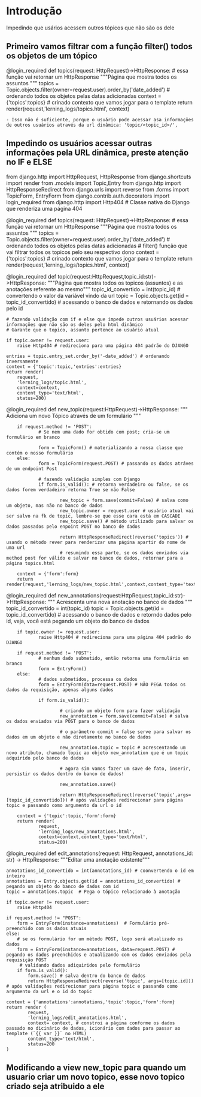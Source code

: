 # Introdução
Impedindo que usários acessem outros tópicos que não são os dele

## Primeiro vamos filtrar com a função filter() todos os objetos de um tópico

@login_required
def topics(request: HttpRequest)->HttpResponse: # essa função vai retornar um HttpResponse
    """Página que mostra todos os assuntos """
    topics = Topic.objects.filter(owner=request.user).order_by('date_added') # ordenando todos os objetos pelas datas adicionadas
    context = {'topics':topics} # crinado contexto que vamos jogar para o template
    return render(request,'lerning_logs/topics.html', context)

    - Isso não é suficiente, porque o usuário pode acessar asa informações de outros usuários através da url dinâmica: 'topic/<topic_id>/',

## Impedindo os usuários acessar outras informações pela URL dinâmica, preste atenção no IF e ELSE

from django.http import HttpRequest, HttpResponse
from django.shortcuts import render
from .models import Topic,Entry 
from django.http import HttpResponseRedirect
from django.urls import reverse
from .forms import TopicForm, EntryForm
from django.contrib.auth.decorators import login_required
from django.http import Http404 # Classe nativa do Django que renderiza uma página 404


@login_required
def topics(request: HttpRequest)->HttpResponse: # essa função vai retornar um HttpResponse
    """Página que mostra todos os assuntos """
    topics = Topic.objects.filter(owner=request.user).order_by('date_added') # ordenando todos os objetos pelas datas adicionadas
    # filter() função que vai filtrar todos os topicos pelo seu respectivo dono
    context = {'topics':topics} # crinado contexto que vamos jogar para o template
    return render(request,'lerning_logs/topics.html', context)

@login_required
def topic(request:HttpRequest,topic_id:str)->HttpResponse:
    """Página que mostra todos os topicos (assuntos) e as anotações referente ao mesmo"""
    topic_id_convertido = int(topic_id) # convertendo o valor da variável vindo da url
    topic = Topic.objects.get(id = topic_id_convertido) # acessando o banco de dados e retornando os dados pelo id
    
    # fazendo validação com if e else que impede outros usuários acessar informações que não são os deles pelo html dinâmico
    # Garante que o topico, assunto pertence ao usuário atual
    
    if topic.owner != request.user:
        raise Http404 # redireciona para uma página 404 padrão do DJANGO
    
    entries = topic.entry_set.order_by('-date_added') # ordenando inversamente
    context = {'topic':topic,'entries':entries} 
    return render(
        request,
        'lerning_logs/topic.html',
        context=context,
        content_type='text/html',
        status=200)


@login_required
def new_topic(request:HttpRequest)->HttpResponse:
        """ Adiciona um novo Tópico através de um formulário """
                
        if request.method != 'POST':
                # Se nem uma dado for obtido com post; cria-se um formulário em branco
                
                form = TopicForm() # materializando a nossa classe que contém o nosso formulário
        else: 
                form = TopicForm(request.POST) # passando os dados atráves de um endpoint Post
                
                # fazendo validação simples com Django
                if form.is_valid(): # retorna verdadeiro ou false, se os dados forem verdadeiro retorna True se não False
                        
                        new_topic = form.save(commit=False) # salva como um objeto, mas não no banco de dados
                        new_topic.owner = request.user # usuário atual vai ser salvo na fk de topic, lembre-se que esse cara está em CASCADE
                        new_topic.save() # método utilizado para salvar os dados passados pelo enpoint POST no banco de dados

                        return HttpResponseRedirect(reverse('topics')) # usando o método rever para renderizar uma página apartir do nome de uma url
                        # resumindo essa parte, se os dados enviados via method post for válido e salvar no banco de dados, retornar para a página topics.html 
        
        context = {'form':form}
        return render(request,'lerning_logs/new_topic.html',context,content_type='text/html',status=201)

@login_required
def new_annotations(request:HttpRequest,topic_id:str)->HttpResponse:
        """ Acrescenta uma nova anotação no banco de dados """
        topic_id_convertido = int(topic_id)
        topic = Topic.objects.get(id = topic_id_convertido) # acessando o banco de dados e retorndo dados pelo id, veja, você está pegando um objeto do banco de dados 

        if topic.owner != request.user:
                raise Http404 # redireciona para uma página 404 padrão do DJANGO
        
        if request.method != 'POST':
                # nenhum dado submetido, então retorna uma formulário em branco
                form = EntryForm()
        else:
                # dados submetidos, processa os dados
                form = EntryForm(data=request.POST) # NÃO PEGA todos os dados da requisição, apenas alguns dados 
                
                if form.is_valid():
                        
                        # criando um objeto form para fazer validação
                        new_annotation = form.save(commit=False) # salva os dados enviados via POST para o banco de dados

                        # o parâmetro commit = false serve para salvar os dados em um objeto e não diretamente no banco de dados
                        
                        new_annotation.topic = topic # acrescentando um novo atributo, chamado topic ao objeto new_annotation que é um topic adquirido pelo banco de dados
                        
                        # agora sim vamos fazer um save de fato, inserir, persistir os dados dentro do banco de dados!

                        new_annotation.save()
        
                        return HttpResponseRedirect(reverse('topic',args=[topic_id_convertido])) # após validações redirecionar para página topic e passando como argumento da url o id
        
        context = {'topic':topic,'form':form}
        return render(
                request,
                'lerning_logs/new_annotations.html',
                context=context,content_type='text/html',
                status=200)
 
@login_required
def edit_annotations(request: HttpRequest, annotations_id: str) -> HttpResponse:
    """Editar uma anotação existente"""
    
    annotations_id_convertido = int(annotations_id) # coonvertendo o id em inteiro
    annotations = Entry.objects.get(id = annotations_id_convertido) # pegando um objeto do banco de dados com id
    topic = annotations.topic  # Pega o tópico relacionado à anotação
        
    if topic.owner != request.user:
        raise Http404
  
    if request.method != "POST":
        form = EntryForm(instance=annotations)  # Formulário pré-preenchido com os dados atuais
    else:
        # se os formulário for um método POST, logo será atualizado os dados
        form = EntryForm(instance=annotations, data=request.POST) # pegando os dados preenchidos e atualizando com os dados enviados pela requisição POST
         # validando dados adiquiridos pelo formulário
        if form.is_valid(): 
            form.save() # salva dentro do banco de dados
            return HttpResponseRedirect(reverse('topic', args=[topic.id])) # após validações redirecionar para página topic e passando como argumento da url e o id do topic
 
    context = {'annotations':annotations,'topic':topic,'form':form}
    return render ( 
            request,
            'lerning_logs/edit_annotations.html',
            context= context, # constroi a página conforme os dados passado no dicinário de dados, icionário com dados para passar ao template (`{{ var }}` no HTML)
            content_type='text/html',
            status=200
    )


## Modificando a view new_topic para quando um usuario criar um novo topico, esse novo topico criado seja atribuido a ele